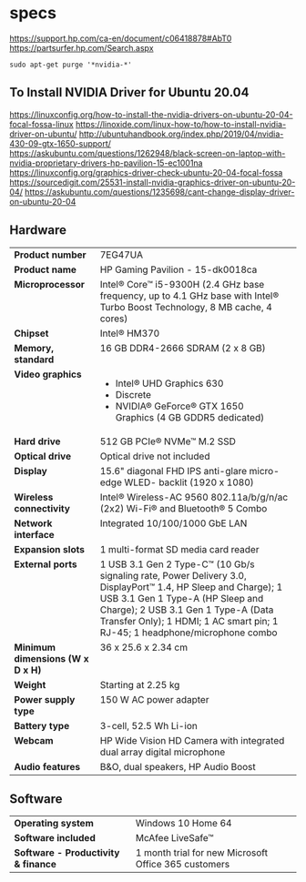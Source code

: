 # specs
https://support.hp.com/ca-en/document/c06418878#AbT0
https://partsurfer.hp.com/Search.aspx


`sudo apt-get purge '*nvidia-*'`

To Install NVIDIA Driver for Ubuntu 20.04
------
https://linuxconfig.org/how-to-install-the-nvidia-drivers-on-ubuntu-20-04-focal-fossa-linux
https://linoxide.com/linux-how-to/how-to-install-nvidia-driver-on-ubuntu/
http://ubuntuhandbook.org/index.php/2019/04/nvidia-430-09-gtx-1650-support/
https://askubuntu.com/questions/1262948/black-screen-on-laptop-with-nvidia-proprietary-drivers-hp-pavilion-15-ec1001na
https://linuxconfig.org/graphics-driver-check-ubuntu-20-04-focal-fossa
https://sourcedigit.com/25531-install-nvidia-graphics-driver-on-ubuntu-20-04/
https://askubuntu.com/questions/1235698/cant-change-display-driver-on-ubuntu-20-04


<div xmlns:hash="com.hp.concentra.wrapper.util.PriorityLoaderDirectoryHashUtil" class="section">
<h2 class="heading" id="AbT0">Hardware</h2>
<div class="content">
<div class="para">
<div class="table-responsive enableScrollOnOverflow">
<table class="table table-bordered table-steps">
<tbody valign="top">
<tr>
<td rowspan="1" valign="top" align="left">
<div class="para">
<strong class="bold">Product number</strong>
</div>
</td><td rowspan="1" valign="top" align="left">
<div class="para">7EG47UA</div>
</td>
</tr>
<tr>
<td rowspan="1" valign="top" align="left">
<div class="para">
<strong class="bold">Product name</strong>
</div>
</td><td rowspan="1" valign="top" align="left">
<div class="para">HP Gaming Pavilion - 15-dk0018ca</div>
</td>
</tr>
<tr>
<td rowspan="1" valign="top" align="left">
<div class="para">
<strong class="bold">Microprocessor</strong>
</div>
</td><td rowspan="1" valign="top" align="left">
<div class="para">Intel® Core™ i5-9300H (2.4 GHz base frequency, up to 4.1 GHz base with Intel® Turbo Boost Technology, 8 MB cache, 4 cores)</div>
</td>
</tr>
<tr>
<td rowspan="1" valign="top" align="left">
<div class="para">
<strong class="bold">Chipset</strong>
</div>
</td><td rowspan="1" valign="top" align="left">
<div class="para">Intel® HM370</div>
</td>
</tr>
<tr>
<td rowspan="1" valign="top" align="left">
<div class="para">
<strong class="bold">Memory, standard</strong>
</div>
</td><td rowspan="1" valign="top" align="left">
<div class="para">16 GB DDR4-2666 SDRAM (2 x 8 GB)</div>
</td>
</tr>
<tr>
<td rowspan="1" valign="top" align="left">
<div class="para">
<strong class="bold">Video graphics</strong>
</div>
</td><td rowspan="1" valign="top" align="left">
<div class="para">
<ul class="with-bullets">
<li>Intel® UHD Graphics 630</li>
<li>Discrete</li>
<li>NVIDIA® GeForce® GTX 1650 Graphics&nbsp;(4 GB GDDR5 dedicated)</li>
</ul>
</div>
</td>
</tr>
<tr>
<td rowspan="1" valign="top" align="left">
<div class="para">
<strong class="bold">Hard drive</strong>
</div>
</td><td rowspan="1" valign="top" align="left">
<div class="para">512 GB PCIe® NVMe™ M.2 SSD</div>
</td>
</tr>
<tr>
<td rowspan="1" valign="top" align="left">
<div class="para">
<strong class="bold">Optical drive</strong>
</div>
</td><td rowspan="1" valign="top" align="left">
<div class="para">Optical drive not included</div>
</td>
</tr>
<tr>
<td rowspan="1" valign="top" align="left">
<div class="para">
<strong class="bold">Display</strong>
</div>
</td><td rowspan="1" valign="top" align="left">
<div class="para">15.6" diagonal FHD IPS anti-glare micro-edge WLED- backlit (1920 x 1080)</div>
</td>
</tr>
<tr>
<td rowspan="1" valign="top" align="left">
<div class="para">
<strong class="bold">Wireless connectivity</strong>
</div>
</td><td rowspan="1" valign="top" align="left">
<div class="para">Intel® Wireless-AC 9560 802.11a/b/g/n/ac (2x2) Wi-Fi® and Bluetooth® 5 Combo</div>
</td>
</tr>
<tr>
<td rowspan="1" valign="top" align="left">
<div class="para">
<strong class="bold">Network interface</strong>
</div>
</td><td rowspan="1" valign="top" align="left">
<div class="para">Integrated 10/100/1000 GbE LAN</div>
</td>
</tr>
<tr>
<td rowspan="1" valign="top" align="left">
<div class="para">
<strong class="bold">Expansion slots</strong>
</div>
</td><td rowspan="1" valign="top" align="left">
<div class="para">1 multi-format SD media card reader</div>
</td>
</tr>
<tr>
<td rowspan="1" valign="top" align="left">
<div class="para">
<strong class="bold">External ports</strong>
</div>
</td><td rowspan="1" valign="top" align="left">
<div class="para">1 USB 3.1 Gen 2 Type-C™ (10 Gb/s signaling rate, Power Delivery 3.0, DisplayPort™ 1.4, HP Sleep and Charge); 1 USB 3.1 Gen 1 Type-A (HP Sleep and Charge); 2 USB 3.1 Gen 1 Type-A (Data Transfer Only); 1 HDMI; 1 AC smart pin; 1 RJ-45; 1 headphone/microphone combo</div>
</td>
</tr>
<tr>
<td rowspan="1" valign="top" align="left">
<div class="para">
<strong class="bold">Minimum dimensions (W x D x H)</strong>
</div>
</td><td rowspan="1" valign="top" align="left">
<div class="para">36 x 25.6 x 2.34 cm</div>
</td>
</tr>
<tr>
<td rowspan="1" valign="top" align="left">
<div class="para">
<strong class="bold">Weight</strong>
</div>
</td><td rowspan="1" valign="top" align="left">
<div class="para">Starting at 2.25 kg</div>
</td>
</tr>
<tr>
<td rowspan="1" valign="top" align="left">
<div class="para">
<strong class="bold">Power supply type</strong>
</div>
</td><td rowspan="1" valign="top" align="left">
<div class="para">150 W AC power adapter</div>
</td>
</tr>
<tr>
<td rowspan="1" valign="top" align="left">
<div class="para">
<strong class="bold">Battery type</strong>
</div>
</td><td rowspan="1" valign="top" align="left">
<div class="para">3-cell, 52.5 Wh Li-ion</div>
</td>
</tr>
<tr>
<td rowspan="1" valign="top" align="left">
<div class="para">
<strong class="bold">Webcam</strong>
</div>
</td><td rowspan="1" valign="top" align="left">
<div class="para">HP Wide Vision HD Camera with integrated dual array digital microphone</div>
</td>
</tr>
<tr>
<td rowspan="1" valign="top" align="left">
<div class="para">
<strong class="bold">Audio features</strong>
</div>
</td><td rowspan="1" valign="top" align="left">
<div class="para">B&amp;O, dual speakers, HP Audio Boost</div>
</td>
</tr>
</tbody>
</table>
</div>
</div>
</div>
</div>

<div xmlns:hash="com.hp.concentra.wrapper.util.PriorityLoaderDirectoryHashUtil" class="section">
<h2 class="heading" id="AbT1">Software</h2>
<div class="content">
<div class="para">
<div class="table-responsive enableScrollOnOverflow">
<table class="table table-bordered table-steps">
<tbody valign="top">
<tr>
<td rowspan="1" valign="top" align="left">
<div class="para">
<strong class="bold">Operating system</strong>
</div>
</td><td rowspan="1" valign="top" align="left">
<div class="para">Windows 10 Home 64</div>
</td>
</tr>
<tr>
<td rowspan="1" valign="top" align="left">
<div class="para">
<strong class="bold">Software included</strong>
</div>
</td><td rowspan="1" valign="top" align="left">
<div class="para">McAfee LiveSafe™</div>
</td>
</tr>
<tr>
<td rowspan="1" valign="top" align="left">
<div class="para">
<strong class="bold">Software - Productivity &amp; finance</strong>
</div>
</td><td rowspan="1" valign="top" align="left">
<div class="para">1 month trial for new Microsoft Office 365 customers</div>
</td>
</tr>
</tbody>
</table>
</div>
</div>
</div>
</div>

